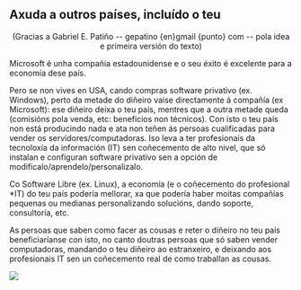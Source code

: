 <?php require("../../entete.php"); ?> <?php require("../../base.php"); ?>

<div id="corps">

<h2>Axuda a outros países, incluído o teu</h2>

<center>(Gracias a Gabriel E. Patiño -- gepatino {en}gmail {punto} com -- pola idea e primeira versión do texto)</center>

<p>Microsoft é unha compañía estadounidense e o seu éxito é excelente para a economía dese país.</p>

<p>Pero se non vives en USA, cando compras software privativo (ex. Windows), perto da metade do diñeiro vaise directamente á compañía (ex Microsoft): ese diñeiro deixa o teu país, mentres que a outra metade queda (comisións pola venda, etc: beneficios non técnicos). Con isto o teu país non está producindo nada e ata non teñen ás persoas cualificadas para vender os servidores/computadoras. Iso leva a ter profesionais da tecnoloxía da información (IT) sen coñecemento de alto nivel, que só instalan e configuran software privativo sen a opción de modificalo/aprendelo/personalizalo.</p>

<p>Co Software Libre (ex. Linux), a economía (e o coñecemento do profesional *IT) do teu país podería mellorar, xa que podería haber moitas compañías pequenas ou medianas personalizando solucións, dando soporte, consultoría, etc.</p>

<p>As persoas que saben como facer as cousas e reter o diñeiro no teu país beneficiaríanse con isto, no canto doutras persoas que só saben vender computadoras, mandando o teu diñeiro ao estranxeiro, e deixando aos profesionais IT sen un coñecemento real de como traballan as cousas.</p>

<img src="Images/earth.png" />

</div>
</body>
</html>
